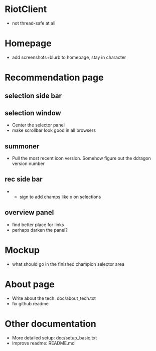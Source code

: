 RiotClient
===========
- not thread-safe at all


Homepage
===========
- add screenshots+blurb to homepage, stay in character


Recommendation page
==========
selection side bar
---------------

selection window
-----------------
- Center the selector panel
- make scrollbar look good in all browsers

summoner
-----------
- Pull the most recent icon version. Somehow figure out the ddragon version number

rec side bar
----------------
- + sign to add champs like x on selections

overview panel
----------------
- find better place for links
- perhaps darken the panel?


Mockup
==========
- what should go in the finished champion selector area


About page
==========
- Write about the tech: doc/about_tech.txt
- fix github readme


Other documentation
==========
- More detailed setup: doc/setup_basic.txt
- Improve readme: README.md
